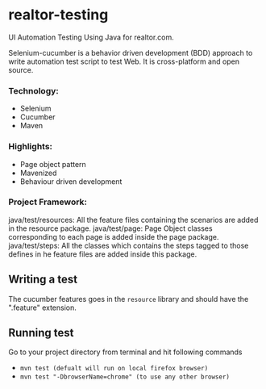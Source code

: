 # realtor-testing
UI Automation Testing Using Java for realtor.com.

Selenium-cucumber is a behavior driven development (BDD) approach to write automation test script to test Web.
It is cross-platform and open source.

### Technology:
 * Selenium
 * Cucumber
 * Maven
  
### Highlights:
 * Page object pattern
 * Mavenized
 * Behaviour driven development


### Project Framework:
java/test/resources: All the feature files containing the scenarios are added in the resource package.
java/test/page: Page Object classes corresponding to each page is added inside the page package.
java/test/steps: All the classes which contains the steps tagged to those defines in he feature files are added inside this package.


Writing a test
--------------

The cucumber features goes in the `resource` library and should have the ".feature" extension.

Running test
--------------

Go to your project directory from terminal and hit following commands
* `mvn test (defualt will run on local firefox browser)`
* `mvn test "-DbrowserName=chrome" (to use any other browser)`

